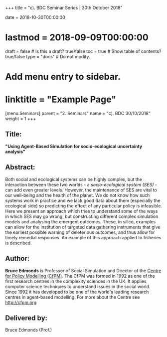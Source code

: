 +++
title = "c). BDC Seminar Series | 30th October 2018"

date = 2018-10-30T00:00:00
# lastmod = 2018-09-09T00:00:00

draft = false  # Is this a draft? true/false
toc = true  # Show table of contents? true/false
type = "docs"  # Do not modify.

# Add menu entry to sidebar.
# linktitle = "Example Page"
[menu.Seminars]
  parent = "2. Seminars"
  name = "c). BDC 30/10/2018"
  weight = 1
+++

## **Title:**

**"Using Agent-Based Simulation for socio-ecological uncertainty analysis"**
  
## **Abstract:**

Both social and ecological systems can be highly complex, but the interaction between these two worlds - a *socio-ecological system (SES)* - can add even greater levels. However, the maintenance of SES are vital to our well-being and the health of the planet. We do not know how such systems work in practice and we lack good data about them (especially the ecological side) so predicting the effect of any particular policy is infeasible. Here we present an approach which tries to understand some of the ways in which SES may go wrong, but constructing different complex simulation models and analysing the emergent outcomes. These, in silico, examples can allow for the institution of targeted data gathering instruments that give the earliest possible warning of deleterious outcomes, and thus allow for timely remedial responses. An example of this approach applied to fisheries is described.

## **Author:**

**Bruce Edmonds** is Professor of Social Simulation and Director of the [Centre for Policy Modelling (CfPM)](http://cfpm.org/). The CfPM was formed in 1992 as one of the first research centres in the complexity sciences in the UK. It applies computer science techniques to understand issues in the social world. Since 1992 it has developed to be one of the world's leading research centres in agent-based modelling. For more about the Centre see http://cfpm.org

## **Delivered by:**

Bruce Edmonds (Prof.)